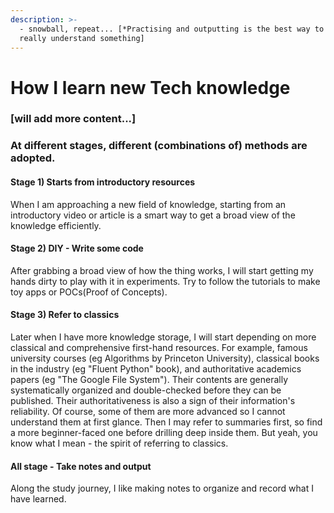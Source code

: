 ```yaml
---
description: >-
  - snowball, repeat... [*Practising and outputting is the best way to learn and
  really understand something]
---
```


# How I learn new Tech knowledge

### \[will add more content...\]

### At different stages, different \(combinations of\) methods are adopted. 

#### **Stage 1\) Starts from introductory resources**

When I am approaching a new field of knowledge, starting from an introductory video or article is a smart way to get a broad view of the knowledge efficiently. 

#### **Stage 2\) DIY - Write some code**

After grabbing a broad view of how the thing works, I will start getting my hands dirty to play with it in experiments. Try to follow the tutorials to make toy apps or POCs\(Proof of Concepts\).

#### **Stage 3\) Refer to classics**

Later when I have more knowledge storage, I will start depending on more classical and comprehensive first-hand resources. For example, famous university courses \(eg Algorithms by Princeton University\), classical books in the industry \(eg "Fluent Python" book\), and authoritative academics papers \(eg "The Google File System"\). Their contents are generally systematically organized and double-checked before they can be published. Their authoritativeness is also a sign of their information's reliability. Of course, some of them are more advanced so I cannot understand them at first glance. Then I may refer to summaries first, so find a more beginner-faced one before drilling deep inside them. But yeah, you know what I mean - the spirit of referring to classics.

#### **All stage - Take notes and output**

Along the study journey, I like making notes to organize and record what I have learned.



